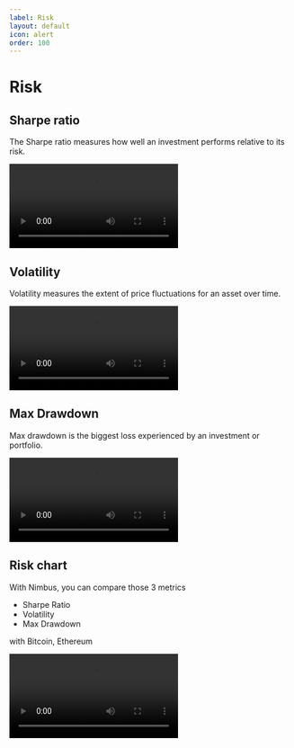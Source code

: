 ```yaml
---
label: Risk
layout: default
icon: alert
order: 100
---
```


# Risk

## Sharpe ratio

The Sharpe ratio measures how well an investment performs relative to its risk.

<video autoPlay playsInline disablePictureInPicture inline loop>
  <source src="https://getnimbus.io/explain/sharpe-ratio-explain.mp4" type="video/mp4">
</video>

## Volatility

Volatility measures the extent of price fluctuations for an asset over time.

<video autoPlay playsInline disablePictureInPicture inline loop>
  <source src="https://getnimbus.io/explain/volatility-explain.mp4" type="video/mp4">
</video>

## Max Drawdown

Max drawdown is the biggest loss experienced by an investment or portfolio.

<video autoPlay playsInline disablePictureInPicture inline loop>
  <source src="https://getnimbus.io/explain/max-drawdown-explain.mp4" type="video/mp4">
</video>

## Risk chart

With Nimbus, you can compare those 3 metrics

- Sharpe Ratio
- Volatility
- Max Drawdown

with Bitcoin, Ethereum

<video controls>
  <source src="https://getnimbus.io/video-pricing/risk.mp4" type="video/mp4">
</video>
